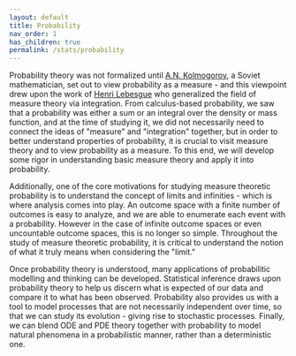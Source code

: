 ```yaml
---
layout: default
title: Probability
nav_order: 1
has_children: true
permalink: /stats/probability
---
```


Probability theory was not formalized until [A.N. Kolmogorov](https://en.wikipedia.org/wiki/Andrey_Kolmogorov), a Soviet mathematician, set out to view probability as a measure - and this viewpoint drew upon the work of [Henri Lebesgue](https://en.wikipedia.org/wiki/Henri_Lebesgue) who generalized the field of measure theory via integration. From calculus-based probability, we saw that a probability was either a sum or an integral over the density or mass function, and at the time of studying it, we did not necessarily need to connect the ideas of "measure" and "integration" together, but in order to better understand properties of probability, it is crucial to visit measure theory and to view probability as a measure. To this end, we will develop some rigor in understanding basic measure theory and apply it into probability.

Additionally, one of the core motivations for studying measure theoretic probability is to understand the concept of limits and infinities - which is where analysis comes into play. An outcome space with a finite number of outcomes is easy to analyze, and we are able to enumerate each event with a probability. However in the case of infinite outcome spaces or even uncountable outcome spaces, this is no longer so simple. Throughout the study of measure theoretic probability, it is critical to understand the notion of what it truly means when considering the "limit."

Once probability theory is understood, many applications of probabilitic modelling and thinking can be developed. Statistical inference draws upon probability theory to help us discern what is expected of our data and compare it to what has been observed. Probability also provides us with a tool to model processes that are not necessarily independent over time, so that we can study its evolution - giving rise to stochastic processes. Finally, we can blend ODE and PDE theory together with probability to model natural phenomena in a probabilistic manner, rather than a deterministic one. 